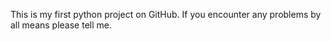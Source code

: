 This is my first python project on GitHub. If you encounter any problems by all means please tell me. 
